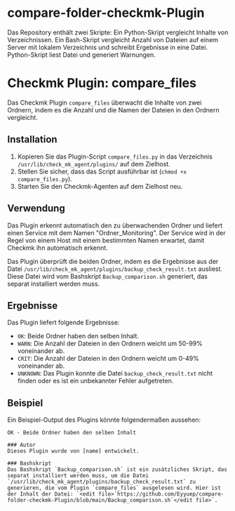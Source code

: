 # compare-folder-checkmk-Plugin
Das Repository enthält zwei Skripte: Ein Python-Skript vergleicht Inhalte von Verzeichnissen. Ein Bash-Skript vergleicht Anzahl von Dateien auf einem Server mit lokalem Verzeichnis und schreibt Ergebnisse in eine Datei. Python-Skript liest Datei und generiert Warnungen.
# Checkmk Plugin: compare_files

Das Checkmk Plugin `compare_files` überwacht die Inhalte von zwei Ordnern, indem es die Anzahl und die Namen der Dateien in den Ordnern vergleicht. 

## Installation

1. Kopieren Sie das Plugin-Script `compare_files.py` in das Verzeichnis `/usr/lib/check_mk_agent/plugins/` auf dem Zielhost.
2. Stellen Sie sicher, dass das Script ausführbar ist (`chmod +x compare_files.py`).
3. Starten Sie den Checkmk-Agenten auf dem Zielhost neu.

## Verwendung

Das Plugin erkennt automatisch den zu überwachenden Ordner und liefert einen Service mit dem Namen "Ordner_Monitoring". Der Service wird in der Regel von einem Host mit einem bestimmten Namen erwartet, damit Checkmk ihn automatisch erkennt.

Das Plugin überprüft die beiden Ordner, indem es die Ergebnisse aus der Datei `/usr/lib/check_mk_agent/plugins/backup_check_result.txt` ausliest. Diese Datei wird vom Bashskript `Backup_comparison.sh` generiert, das separat installiert werden muss.

## Ergebnisse

Das Plugin liefert folgende Ergebnisse:

- `OK`: Beide Ordner haben den selben Inhalt.
- `WARN`: Die Anzahl der Dateien in den Ordnern weicht um 50-99% voneinander ab.
- `CRIT`: Die Anzahl der Dateien in den Ordnern weicht um 0-49% voneinander ab.
- `UNKNOWN`: Das Plugin konnte die Datei `backup_check_result.txt` nicht finden oder es ist ein unbekannter Fehler aufgetreten.

## Beispiel

Ein Beispiel-Output des Plugins könnte folgendermaßen aussehen:

```console
OK - Beide Ordner haben den selben Inhalt

### Autor
Dieses Plugin wurde von [name] entwickelt.

### Bashskript
Das Bashskript `Backup_comparison.sh` ist ein zusätzliches Skript, das separat installiert werden muss, um die Datei `/usr/lib/check_mk_agent/plugins/backup_check_result.txt` zu generieren, die vom Plugin `compare_files` ausgelesen wird. Hier ist der Inhalt der Datei: `<edit file>`https://github.com/Eyyuep/compare-folder-checkmk-Plugin/blob/main/Backup_comparison.sh`</edit file>`.

